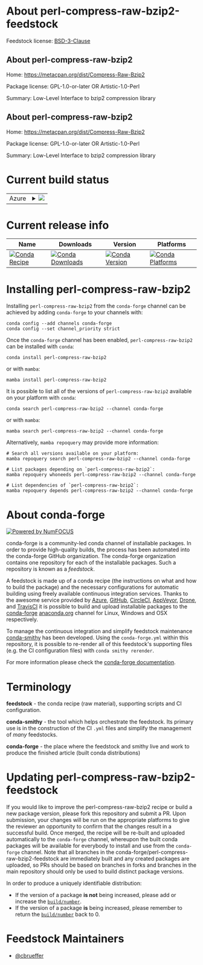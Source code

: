 About perl-compress-raw-bzip2-feedstock
=======================================

Feedstock license: [BSD-3-Clause](https://github.com/conda-forge/perl-compress-raw-bzip2-feedstock/blob/main/LICENSE.txt)


About perl-compress-raw-bzip2
-----------------------------

Home: https://metacpan.org/dist/Compress-Raw-Bzip2

Package license: GPL-1.0-or-later OR Artistic-1.0-Perl

Summary: Low-Level Interface to bzip2 compression library

About perl-compress-raw-bzip2
-----------------------------

Home: https://metacpan.org/dist/Compress-Raw-Bzip2

Package license: GPL-1.0-or-later OR Artistic-1.0-Perl

Summary: Low-Level Interface to bzip2 compression library

Current build status
====================


<table>
    
  <tr>
    <td>Azure</td>
    <td>
      <details>
        <summary>
          <a href="https://dev.azure.com/conda-forge/feedstock-builds/_build/latest?definitionId=17019&branchName=main">
            <img src="https://dev.azure.com/conda-forge/feedstock-builds/_apis/build/status/perl-compress-raw-bzip2-feedstock?branchName=main">
          </a>
        </summary>
        <table>
          <thead><tr><th>Variant</th><th>Status</th></tr></thead>
          <tbody><tr>
              <td>linux_64</td>
              <td>
                <a href="https://dev.azure.com/conda-forge/feedstock-builds/_build/latest?definitionId=17019&branchName=main">
                  <img src="https://dev.azure.com/conda-forge/feedstock-builds/_apis/build/status/perl-compress-raw-bzip2-feedstock?branchName=main&jobName=linux&configuration=linux%20linux_64_" alt="variant">
                </a>
              </td>
            </tr><tr>
              <td>linux_aarch64</td>
              <td>
                <a href="https://dev.azure.com/conda-forge/feedstock-builds/_build/latest?definitionId=17019&branchName=main">
                  <img src="https://dev.azure.com/conda-forge/feedstock-builds/_apis/build/status/perl-compress-raw-bzip2-feedstock?branchName=main&jobName=linux&configuration=linux%20linux_aarch64_" alt="variant">
                </a>
              </td>
            </tr><tr>
              <td>linux_ppc64le</td>
              <td>
                <a href="https://dev.azure.com/conda-forge/feedstock-builds/_build/latest?definitionId=17019&branchName=main">
                  <img src="https://dev.azure.com/conda-forge/feedstock-builds/_apis/build/status/perl-compress-raw-bzip2-feedstock?branchName=main&jobName=linux&configuration=linux%20linux_ppc64le_" alt="variant">
                </a>
              </td>
            </tr><tr>
              <td>osx_64</td>
              <td>
                <a href="https://dev.azure.com/conda-forge/feedstock-builds/_build/latest?definitionId=17019&branchName=main">
                  <img src="https://dev.azure.com/conda-forge/feedstock-builds/_apis/build/status/perl-compress-raw-bzip2-feedstock?branchName=main&jobName=osx&configuration=osx%20osx_64_" alt="variant">
                </a>
              </td>
            </tr><tr>
              <td>osx_arm64</td>
              <td>
                <a href="https://dev.azure.com/conda-forge/feedstock-builds/_build/latest?definitionId=17019&branchName=main">
                  <img src="https://dev.azure.com/conda-forge/feedstock-builds/_apis/build/status/perl-compress-raw-bzip2-feedstock?branchName=main&jobName=osx&configuration=osx%20osx_arm64_" alt="variant">
                </a>
              </td>
            </tr>
          </tbody>
        </table>
      </details>
    </td>
  </tr>
</table>

Current release info
====================

| Name | Downloads | Version | Platforms |
| --- | --- | --- | --- |
| [![Conda Recipe](https://img.shields.io/badge/recipe-perl--compress--raw--bzip2-green.svg)](https://anaconda.org/conda-forge/perl-compress-raw-bzip2) | [![Conda Downloads](https://img.shields.io/conda/dn/conda-forge/perl-compress-raw-bzip2.svg)](https://anaconda.org/conda-forge/perl-compress-raw-bzip2) | [![Conda Version](https://img.shields.io/conda/vn/conda-forge/perl-compress-raw-bzip2.svg)](https://anaconda.org/conda-forge/perl-compress-raw-bzip2) | [![Conda Platforms](https://img.shields.io/conda/pn/conda-forge/perl-compress-raw-bzip2.svg)](https://anaconda.org/conda-forge/perl-compress-raw-bzip2) |

Installing perl-compress-raw-bzip2
==================================

Installing `perl-compress-raw-bzip2` from the `conda-forge` channel can be achieved by adding `conda-forge` to your channels with:

```
conda config --add channels conda-forge
conda config --set channel_priority strict
```

Once the `conda-forge` channel has been enabled, `perl-compress-raw-bzip2` can be installed with `conda`:

```
conda install perl-compress-raw-bzip2
```

or with `mamba`:

```
mamba install perl-compress-raw-bzip2
```

It is possible to list all of the versions of `perl-compress-raw-bzip2` available on your platform with `conda`:

```
conda search perl-compress-raw-bzip2 --channel conda-forge
```

or with `mamba`:

```
mamba search perl-compress-raw-bzip2 --channel conda-forge
```

Alternatively, `mamba repoquery` may provide more information:

```
# Search all versions available on your platform:
mamba repoquery search perl-compress-raw-bzip2 --channel conda-forge

# List packages depending on `perl-compress-raw-bzip2`:
mamba repoquery whoneeds perl-compress-raw-bzip2 --channel conda-forge

# List dependencies of `perl-compress-raw-bzip2`:
mamba repoquery depends perl-compress-raw-bzip2 --channel conda-forge
```


About conda-forge
=================

[![Powered by
NumFOCUS](https://img.shields.io/badge/powered%20by-NumFOCUS-orange.svg?style=flat&colorA=E1523D&colorB=007D8A)](https://numfocus.org)

conda-forge is a community-led conda channel of installable packages.
In order to provide high-quality builds, the process has been automated into the
conda-forge GitHub organization. The conda-forge organization contains one repository
for each of the installable packages. Such a repository is known as a *feedstock*.

A feedstock is made up of a conda recipe (the instructions on what and how to build
the package) and the necessary configurations for automatic building using freely
available continuous integration services. Thanks to the awesome service provided by
[Azure](https://azure.microsoft.com/en-us/services/devops/), [GitHub](https://github.com/),
[CircleCI](https://circleci.com/), [AppVeyor](https://www.appveyor.com/),
[Drone](https://cloud.drone.io/welcome), and [TravisCI](https://travis-ci.com/)
it is possible to build and upload installable packages to the
[conda-forge](https://anaconda.org/conda-forge) [anaconda.org](https://anaconda.org/)
channel for Linux, Windows and OSX respectively.

To manage the continuous integration and simplify feedstock maintenance
[conda-smithy](https://github.com/conda-forge/conda-smithy) has been developed.
Using the ``conda-forge.yml`` within this repository, it is possible to re-render all of
this feedstock's supporting files (e.g. the CI configuration files) with ``conda smithy rerender``.

For more information please check the [conda-forge documentation](https://conda-forge.org/docs/).

Terminology
===========

**feedstock** - the conda recipe (raw material), supporting scripts and CI configuration.

**conda-smithy** - the tool which helps orchestrate the feedstock.
                   Its primary use is in the construction of the CI ``.yml`` files
                   and simplify the management of *many* feedstocks.

**conda-forge** - the place where the feedstock and smithy live and work to
                  produce the finished article (built conda distributions)


Updating perl-compress-raw-bzip2-feedstock
==========================================

If you would like to improve the perl-compress-raw-bzip2 recipe or build a new
package version, please fork this repository and submit a PR. Upon submission,
your changes will be run on the appropriate platforms to give the reviewer an
opportunity to confirm that the changes result in a successful build. Once
merged, the recipe will be re-built and uploaded automatically to the
`conda-forge` channel, whereupon the built conda packages will be available for
everybody to install and use from the `conda-forge` channel.
Note that all branches in the conda-forge/perl-compress-raw-bzip2-feedstock are
immediately built and any created packages are uploaded, so PRs should be based
on branches in forks and branches in the main repository should only be used to
build distinct package versions.

In order to produce a uniquely identifiable distribution:
 * If the version of a package **is not** being increased, please add or increase
   the [``build/number``](https://docs.conda.io/projects/conda-build/en/latest/resources/define-metadata.html#build-number-and-string).
 * If the version of a package **is** being increased, please remember to return
   the [``build/number``](https://docs.conda.io/projects/conda-build/en/latest/resources/define-metadata.html#build-number-and-string)
   back to 0.

Feedstock Maintainers
=====================

* [@cbrueffer](https://github.com/cbrueffer/)

